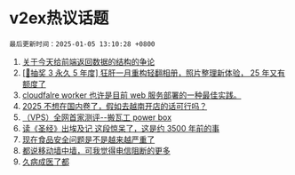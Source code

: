 # v2ex热议话题

`最后更新时间：2025-01-05 13:10:28 +0800`

1. [关于今天给前端返回数据的结构的争论](https://www.v2ex.com/t/1102528)
1. [[🎁抽奖 3 永久 5 年度] 狂肝一月重构轻翻相册，照片整理新体验， 25 年又有额度了](https://www.v2ex.com/t/1102554)
1. [cloudfalre worker 也许是目前 web 服务部署的一种最佳实践。](https://www.v2ex.com/t/1102503)
1. [2025 不想在国内卷了，假如去越南开店的话可行吗？](https://www.v2ex.com/t/1102515)
1. [（VPS）全网首家测评--搬瓦工 power box](https://www.v2ex.com/t/1102483)
1. [读《圣经》出埃及记 这段惊呆了，这是约 3500 年前的事](https://www.v2ex.com/t/1102542)
1. [现在食品安全问题是不是越来越严重了](https://www.v2ex.com/t/1102614)
1. [都说移动墙中墙，可我觉得电信阻断的更多](https://www.v2ex.com/t/1102519)
1. [久病成医了都](https://www.v2ex.com/t/1102611)

